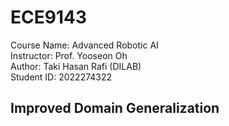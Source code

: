 # ECE9143
Course Name: Advanced Robotic AI 
<br>
Instructor: Prof. Yooseon Oh <br>
Author: Taki Hasan Rafi (DILAB) <br>
Student ID: 2022274322 <br>
## Improved Domain Generalization
